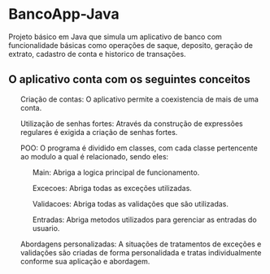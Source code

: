 # BancoApp-Java
Projeto básico em Java que simula um aplicativo de banco com funcionalidade básicas como operações de saque, deposito, geração de extrato, cadastro de conta e historico de transações.

<h2> O aplicativo conta com os seguintes conceitos </h2>
<ul>Criação de contas: O aplicativo permite a coexistencia de mais de uma conta.</ul>
<ul>Utilização de senhas fortes: Através da construção de expressões regulares é exigida a criação de senhas fortes.</ul>
<ul>POO: O programa é dividido em classes, com cada classe pertencente ao modulo a qual é relacionado, sendo eles:
  <ul>Main: Abriga a logica principal de funcionamento.</ul>
  <ul>Excecoes: Abriga todas as exceções utilizadas.</ul>
  <ul>Validacoes: Abriga todas as validações que são utilizadas.</ul>
  <ul>Entradas: Abriga metodos utilizados para gerenciar as entradas do usuario.</ul>
</ul>
<ul>Abordagens personalizadas: A situações de tratamentos de exceções e validações são criadas de forma personalidada e tratas individualmente conforme sua aplicação e abordagem.</ul>

